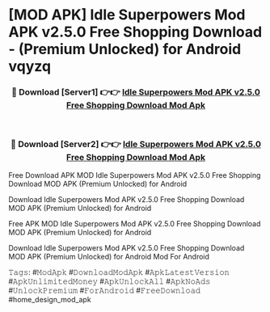 # [MOD APK] Idle Superpowers Mod APK v2.5.0 Free Shopping Download - (Premium Unlocked) for Android vqyzq



<div align="center">
<h3>🔴 Download [Server1] 👉👉 <a href="https://momento.my/?title=Idle_Superpowers_Mod_APK_v2.5.0_Free_Shopping_Download">Idle Superpowers Mod APK v2.5.0 Free Shopping Download Mod Apk</a></h3><br>

<h3>🔴 Download [Server2] 👉👉 <a href="https://momento.my/?title=Idle_Superpowers_Mod_APK_v2.5.0_Free_Shopping_Download">Idle Superpowers Mod APK v2.5.0 Free Shopping Download Mod Apk</a></h3>
</div>



Free Download APK MOD Idle Superpowers Mod APK v2.5.0 Free Shopping Download MOD APK (Premium Unlocked) for Android

Download Idle Superpowers Mod APK v2.5.0 Free Shopping Download MOD APK (Premium Unlocked) for Android

Free APK MOD Idle Superpowers Mod APK v2.5.0 Free Shopping Download MOD APK (Premium Unlocked) for Android

Download Idle Superpowers Mod APK v2.5.0 Free Shopping Download MOD APK (Premium Unlocked) for Android Mod For Android

𝚃𝚊𝚐𝚜: #𝙼𝚘𝚍𝙰𝚙𝚔 #𝙳𝚘𝚠𝚗𝚕𝚘𝚊𝚍𝙼𝚘𝚍𝙰𝚙𝚔 #𝙰𝚙𝚔𝙻𝚊𝚝𝚎𝚜𝚝𝚅𝚎𝚛𝚜𝚒𝚘𝚗 #𝙰𝚙𝚔𝚄𝚗𝚕𝚒𝚖𝚒𝚝𝚎𝚍𝙼𝚘𝚗𝚎𝚢 #𝙰𝚙𝚔𝚄𝚗𝚕𝚘𝚌𝚔𝙰𝚕𝚕 #𝙰𝚙𝚔𝙽𝚘𝙰𝚍𝚜 #𝚄𝚗𝚕𝚘𝚌𝚔𝙿𝚛𝚎𝚖𝚒𝚞𝚖 #𝙵𝚘𝚛𝙰𝚗𝚍𝚛𝚘𝚒𝚍 #𝙵𝚛𝚎𝚎𝙳𝚘𝚠𝚗𝚕𝚘𝚊𝚍 #home_design_mod_apk
